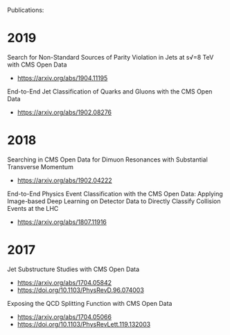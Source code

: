 Publications:

2019
===
Search for Non-Standard Sources of Parity Violation in Jets at s√=8 TeV with CMS Open Data
- https://arxiv.org/abs/1904.11195

End-to-End Jet Classification of Quarks and Gluons with the CMS Open Data
- https://arxiv.org/abs/1902.08276

2018
===
Searching in CMS Open Data for Dimuon Resonances with Substantial Transverse Momentum
- https://arxiv.org/abs/1902.04222

End-to-End Physics Event Classification with the CMS Open Data: Applying Image-based Deep Learning on Detector Data to Directly Classify Collision Events at the LHC
- https://arxiv.org/abs/1807.11916

2017
===
Jet Substructure Studies with CMS Open Data
- https://arxiv.org/abs/1704.05842
- https://doi.org/10.1103/PhysRevD.96.074003

Exposing the QCD Splitting Function with CMS Open Data
- https://arxiv.org/abs/1704.05066
- https://doi.org/10.1103/PhysRevLett.119.132003
